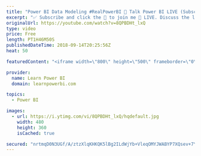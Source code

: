```yaml
---
title: "Power BI Data Modeling #RealPowerBI 🔴 Talk Power BI LIVE (Subscribe & Join)"
excerpt: "✅ Subscribe and click the 🔔 to join me 🔴 LIVE. Discuss the latest in Power BI and ask any Power BI question. 💡 Join https://www.facebook.com/groups/TalkP... to continue the conversation  Hello, I am Avi Singh, Microsoft MVP and Power BI Pro! I just love talking about Power BI. So much so that I have"
originalUrl: https://youtube.com/watch?v=8QPBDHt_lxQ
type: video
price: Free
length: PT1H46M50S
publishedDateTime: 2018-09-14T20:25:56Z
heat: 50

featuredContent: "<iframe width=\"800\" height=\"500\" frameborder=\"0\" src=\"https://www.youtube.com/embed/8QPBDHt_lxQ\" allow=\"accelerometer; autoplay; encrypted-media; gyroscope; picture-in-picture\" allowfullscreen></iframe>"

provider:
  name: Learn Power BI
  domain: learnpowerbi.com

topics:
  - Power BI

images:
  - url: https://i.ytimg.com/vi/8QPBDHt_lxQ/hqdefault.jpg
    width: 480
    height: 360
    isCached: true

secured: "nrtmqD0N3UGf/A/ztzXlqKHKQK5lBg2ILdWjYb+VleqOMYJWABYP7XQsev+7YrOcoo4ONb6maOkFHEg9PxgWLhHXmEiNeMH88onXssoncrJa6k9EZn+cFpvywtvHwqWpQOXdu3V2AomfCGoc8Xat18jcKOx21IVudRQipQ9EjaY14Gdk0iDPC18pmIHcXNDoX3EoLlvIMrp4lFCW4CyykNeovs6YTlmkWSdd+YV13kxOB4M5vID4zMxGLUa15CkMu0kHfaAU12w+zSBCJxddiKfMXwRJ8iCBSsSSIeux0SCc6Ysy/c3DEJYeZDOZrNAjpCTSUBrerPg3Yn1T1tncEk0hcu8AHChHOeCB1VX6ag93BQjg+lVxdG5nYzTUytnF5SrJ4+CF/Xld0xvFmTwtzfn/YUE4LDCOobE30LV7TlQ=;xdbBZ7hyr857E7p2OCjIwA=="
---
```


